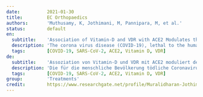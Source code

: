 ```yaml
---
date:          2021-01-30
title:         EC Orthopaedics
authors:       'Muthusamy, K, Jothimani, M, Pannipara, M, et al.'
status:        default
en:
  subtitle:    'Association of Vitamin-D and VDR with ACE2 Modulates the Severity in COVID-19'
  description: 'The corona virus disease (COVID-19), lethal to the human population is easily transmitted from one person to another. The major causative agents of novel corona virus (nCoV) are severe acute respiratory syndrome corona virus disease-2 (SARS-CoV-2) and the Middle East Respiratory Syndrome corona virus disease (MERS-CoV). Both novel strains are similar in their pathogenesis and at severity, the condition leads to death. In COVID-19, mortality is strongly associated with humans suffering from diabetes cardiovascular disease and hypertension. The COVID-19 with its spike protein mediates with the Angiotensin-converting enzyme-2 (ACE2) receptor to enter inside the body. The spike glycoprotein binds to ACE2 may be a potent target for developing new specific drugs, antibiotics, repurposed drugs and vaccines. The balancing between ACE2 and Renin-angiotensin system (RAS) aid to reduce the multi-organs injury occurred by COVID-19 and at another criterion, the misbalancing condition between ACE2 and RAS leads to multi-organ damage. The polymorphism in ACE2 is liable to provide the prognostic effects on COVID-19 regulations. Vitamin-D binds with Vitamin-D receptor (VDR) to regulate the gene expression and affects cell proliferation, differentiation; apoptosis and tumor-genesis. VDR as a supplemental factor reduces the severity of various diseases and acts as a multi-targeted gene for various diseases. Vitamin-D and VDR down-regulates the expression of ACE2 and decreases the risk of COVID-19 infection. Targeting Vitamin-D and VDR against COVID-19 may be a potential therapeutic approach for reducing the severity. VDR activation therapeutically targets and potential for Acute Respiratory Distress Syndrome (ARDS), Acute lungs injury (ALI) and Acute- lower respiratory infection (ALRI) diseases. This mini-review discusses the role of ACE2 in COVID-19, targeted with Vitamin-D and VDR to reduce the severity of viral pathogenesis. Targeting with Vitamin-D and VDR directly down-regulates the action of ACE2 receptor, thereby developing a drug, vaccine or antibiotics might be a potent option to decreases the risk of COVID-19 infection. By the shreds of evidence acquired, Vitamin-D and VDR may be the potential therapeutic option for targeting COVID-19.'
  tags:        [COVID-19, SARS-CoV-2, ACE2, Vitamin D, VDR]
de:
  subtitle:    'Assoziation von Vitamin-D und VDR mit ACE2 moduliert den Schweregrad bei COVID-19'
  description: 'Die für die menschliche Bevölkerung tödliche Coronavirus-Krankheit (COVID-19) wird leicht von Mensch zu Mensch übertragen. Die wichtigsten Erreger neuartiger Coronaviren (nCoV) sind die Coronavirus-Krankheit des schweren akuten Respirationssyndroms-2 (SARS-CoV-2) und die Coronavirus-Krankheit des Middle East Respiratory Syndroms (MERS-CoV). Beide neuen Stämme ähneln sich in ihrer Pathogenese, und bei schwerem Verlauf führt die Erkrankung zum Tod. Bei COVID-19 ist die Sterblichkeit stark mit Menschen verbunden, die an Diabetes, Herz-Kreislauf-Erkrankungen und Bluthochdruck leiden. Das COVID-19 mit seinem Spike-Protein vermittelt mit dem Angiotensin-converting enzyme-2 (ACE2)-Rezeptor, um in den Körper einzudringen. Das Spike-Glykoprotein, das an ACE2 bindet, könnte ein wirksames Ziel für die Entwicklung neuer spezifischer Medikamente, Antibiotika, wiederverwendeter Medikamente und Impfstoffe sein. Das Gleichgewicht zwischen ACE2 und dem Renin-Angiotensin-System (RAS) trägt dazu bei, die durch COVID-19 verursachten Schäden an mehreren Organen zu verringern, während ein falsches Gleichgewicht zwischen ACE2 und RAS zu Schäden an mehreren Organen führt. Der Polymorphismus in ACE2 könnte sich prognostisch auf die COVID-19-Regulation auswirken. Vitamin-D bindet an den Vitamin-D-Rezeptor (VDR), um die Genexpression zu regulieren, und beeinflusst die Zellproliferation, Differenzierung, Apoptose und Tumorgenese. VDR als ergänzender Faktor verringert den Schweregrad verschiedener Krankheiten und wirkt als Multi-Targeted-Gen für verschiedene Krankheiten. Vitamin-D und VDR regeln die Expression von ACE2 herunter und verringern das Risiko einer COVID-19-Infektion. Der gezielte Einsatz von Vitamin-D und VDR gegen COVID-19 könnte ein potenzieller therapeutischer Ansatz zur Verringerung des Schweregrads der Erkrankung sein. Die Aktivierung von VDR ist ein therapeutisches Ziel und ein potenzieller Ansatz für das akute Atemnotsyndrom (ARDS), akute Lungenverletzungen (ALI) und akute Infektionen der unteren Atemwege (ALRI). In dieser Mini-Review wird die Rolle von ACE2 bei COVID-19 erörtert, die mit Vitamin-D und VDR gezielt angegangen wird, um den Schweregrad der viralen Pathogenese zu verringern. Der Einsatz von Vitamin-D und VDR reguliert direkt die Wirkung des ACE2-Rezeptors, so dass die Entwicklung eines Medikaments, Impfstoffs oder Antibiotikums eine wirksame Option zur Verringerung des Risikos einer COVID-19-Infektion sein könnte. Nach den vorliegenden Erkenntnissen könnten Vitamin-D und VDR eine potenzielle therapeutische Option zur Bekämpfung von COVID-19 darstellen.' 
  tags:        [COVID-19, SARS-CoV-2, ACE2, Vitamin D, VDR]
group:         'Treatments'
credit:        https://www.researchgate.net/profile/Muralidharan-Jothimani/publication/357152553_Association_of_Vitamin-D_and_VDR_with_ACE2_Modulates_the_Severity_in_COVID-19/links/61bdc4c04b318a6970ecd9c3/Association-of-Vitamin-D-and-VDR-with-ACE2-Modulates-the-Severity-in-COVID-19.pdf
---
```

